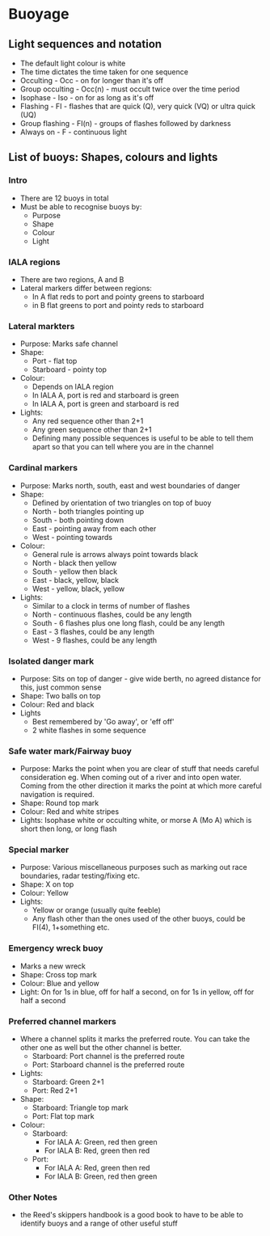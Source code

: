 # Buoyage
## Light sequences and notation
* The default light colour is white
* The time dictates the time taken for one sequence
* Occulting - Occ - on for longer than it's off
* Group occulting - Occ(n) - must occult twice over the time period
* Isophase - Iso - on for as long as it's off
* Flashing - FI - flashes that are quick (Q), very quick (VQ) or ultra quick (UQ)
* Group flashing - FI(n) - groups of flashes followed by darkness
* Always on - F - continuous light
## List of buoys: Shapes, colours and lights
### Intro
* There are 12 buoys in total
* Must be able to recognise buoys by:
  - Purpose
  - Shape
  - Colour
  - Light
### IALA regions
* There are two regions, A and B
* Lateral markers differ between regions:
  - In A flat reds to port and pointy greens to starboard
  - in B flat greens to port and pointy reds to starboard
### Lateral markters
* Purpose: Marks safe channel
* Shape:
  - Port - flat top
  - Starboard - pointy top
* Colour:
  - Depends on IALA region
  - In IALA A, port is red and starboard is green
  - In IALA A, port is green and starboard is red
* Lights:
  - Any red sequence other than 2+1
  - Any green sequence other than 2+1
  - Defining many possible sequences is useful to be able to tell them apart so that you can tell where you are in the channel
### Cardinal markers
* Purpose: Marks north, south, east and west boundaries of danger
* Shape:
  * Defined by orientation of two triangles on top of buoy
  * North - both triangles pointing up
  * South - both pointing down
  * East - pointing away from each other
  * West - pointing towards
* Colour:
  * General rule is arrows always point towards black
  * North - black then yellow
  * South - yellow then black
  * East - black, yellow, black
  * West - yellow, black, yellow
* Lights:
  - Similar to a clock in terms of number of flashes
  - North - continuous flashes, could be any length
  - South - 6 flashes plus one long flash, could be any length
  - East - 3 flashes, could be any length
  - West - 9 flashes, could be any length
### Isolated danger mark
* Purpose: Sits on top of danger - give wide berth, no agreed distance for this, just common sense
* Shape: Two balls on top
* Colour: Red and black
* Lights
  - Best remembered by 'Go away', or 'eff off'
  - 2 white flashes in some sequence
### Safe water mark/Fairway buoy
* Purpose: Marks the point when you are clear of stuff that needs careful consideration eg. When coming out of a river and into open water. Coming from the other direction it marks the point at which more careful navigation is required.
* Shape: Round top mark
* Colour: Red and white stripes
* Lights: Isophase white or occulting white, or morse A (Mo A) which is short then long, or long flash
### Special marker
* Purpose: Various miscellaneous purposes such as marking out race boundaries, radar testing/fixing etc.
* Shape: X on top
* Colour: Yellow
* Lights:
  - Yellow or orange (usually quite feeble)
  - Any flash other than the ones used of the other buoys, could be FI(4), 1+something etc.
### Emergency wreck buoy
* Marks a new wreck
* Shape: Cross top mark
* Colour: Blue and yellow
* Light: On for 1s in blue, off for half a second, on for 1s in yellow, off for half a second
### Preferred channel markers
* Where a channel splits it marks the preferred route. You can take the other one as well but the other channel is better.
  - Starboard: Port channel is the preferred route
  - Port: Starboard channel is the preferred route
* Lights:
  - Starboard: Green 2+1
  - Port: Red 2+1
* Shape:
  - Starboard: Triangle top mark
  - Port: Flat top mark
* Colour:
  - Starboard:
    - For IALA A: Green, red then green
    - For IALA B: Red, green then red
  - Port:
    - For IALA A: Red, green then red
    - For IALA B: Green, red then green
### Other Notes
- the Reed's skippers handbook is a good book to have to be able to identify buoys and a range of other useful stuff
